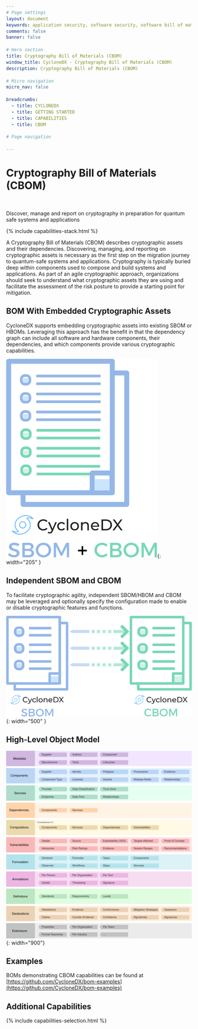 ```yaml
---
# Page settings
layout: document
keywords: application security, software security, software bill of material, SBOM, BOM, open source, supply chain, specification, spdx, license, package url, purl, cpe
comments: false
banner: false

# Hero section
title: Cryptography Bill of Materials (CBOM)
window_title: CycloneDX - Cryptography Bill of Materials (CBOM)
description: Cryptography Bill of Materials (CBOM)

# Micro navigation
micro_nav: false

breadcrumbs:
  - title: CYCLONEDX
  - title: GETTING STARTED
  - title: CAPABILITIES
  - title: CBOM

# Page navigation
    
---
```


# Cryptography Bill of Materials (CBOM)

&nbsp;<!-- without this hack, the dropdown menu has issues due to h1 and h2 happening right after each other -->

<div id="capabilities-section">
<p class="large-quote">Discover, manage and report on cryptography in preparation for quantum safe systems and applications</p>
{% include capabilities-stack.html %}
</div>

A Cryptography Bill of Materials (CBOM) describes cryptographic assets and their dependencies. Discovering, managing,
and reporting on cryptographic assets is necessary as the first step on the migration journey to quantum-safe systems
and applications. Cryptography is typically buried deep within components used to compose and build systems and
applications. As part of an agile cryptographic approach, organizations should seek to understand what cryptographic
assets they are using and facilitate the assessment of the risk posture to provide a starting point for mitigation.

## BOM With Embedded Cryptographic Assets
CycloneDX supports embedding cryptographic assets into existing SBOM or HBOMs. Leveraging this approach has the benefit
in that the dependency graph can include all software and hardware components, their dependencies, and which
components provide various cryptographic capabilities.

![BOM With Embedded CBOM](../../theme/assets/images/embedded-cbom.svg){: width="205" }

## Independent SBOM and CBOM
To facilitate cryptographic agility, independent SBOM/HBOM and CBOM may be leveraged and optionally specify the 
configuration made to enable or disable cryptographic features and functions. 

![Independent SBOM and CBOM Document](../../theme/assets/images/cbom-sbom.svg){: width="500" }

## High-Level Object Model
![CycloneDX Object Model Swimlane](../../theme/assets/images/CycloneDX-Object-Model-Swimlane.svg){: width="900"}

## Examples

BOMs demonstrating CBOM capabilities can be found at
[https://github.com/CycloneDX/bom-examples](https://github.com/CycloneDX/bom-examples)

## Additional Capabilities
{% include capabilities-selection.html %}

